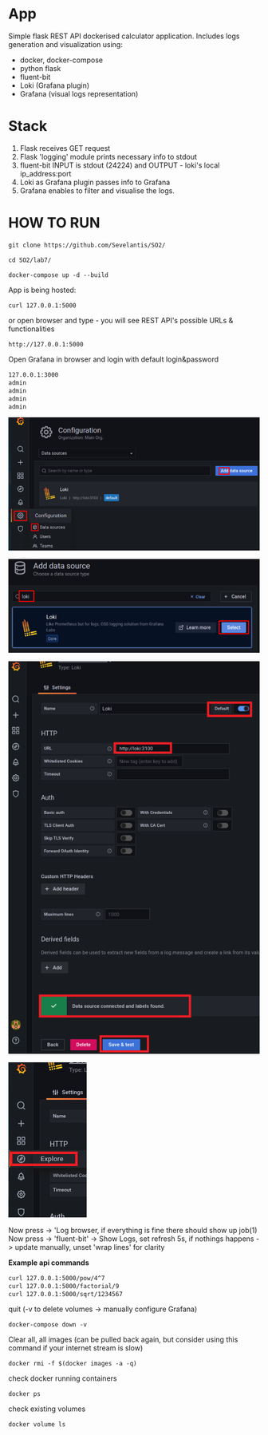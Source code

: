 # App
Simple flask REST API dockerised calculator application. Includes logs generation and visualization using:
 - docker, docker-compose
 - python flask
 - fluent-bit
 - Loki (Grafana plugin)
 - Grafana (visual logs representation)

# Stack
1. Flask receives GET request
2. Flask 'logging' module prints necessary info to stdout
3. fluent-bit INPUT is stdout (24224) and OUTPUT - loki's local ip_address:port
4. Loki as Grafana plugin passes info to Grafana
5. Grafana enables to filter and visualise the logs.

# HOW TO RUN
```
git clone https://github.com/Sevelantis/SO2/
```
```
cd SO2/lab7/
```
```
docker-compose up -d --build
```
App is being hosted:
```
curl 127.0.0.1:5000
```
or open browser and type - you will see REST API's possible URLs & functionalities
```
http://127.0.0.1:5000
```
Open Grafana in browser and login with default login&password
```
127.0.0.1:3000
admin
admin
admin
admin
```
![Alt text](/readme-files/1.png?raw=true "a")

![Alt text](/readme-files/2.png?raw=true "b")

![Alt text](/readme-files/3.png?raw=true "c")

![Alt text](/readme-files/4.png?raw=true "d")

Now press -> 'Log browser, if everything is fine there should show up job(1)
Now press -> 'fluent-bit' -> Show Logs, set refresh 5s, if nothings happens -> update manually, unset 'wrap lines' for clarity

**Example api commands**
```
curl 127.0.0.1:5000/pow/4^7
curl 127.0.0.1:5000/factorial/9
curl 127.0.0.1:5000/sqrt/1234567
```
quit (-v to delete volumes -> manually configure Grafana)
```
docker-compose down -v
```
Clear all, all images (can be pulled back again, but consider using this command if your internet stream is slow)
```
docker rmi -f $(docker images -a -q)
```
check docker running containers 
```
docker ps
```
check existing volumes
```
docker volume ls
```
